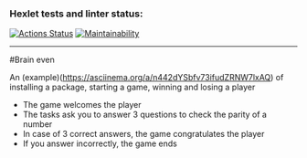 ### Hexlet tests and linter status:
[![Actions Status](https://github.com/sonkashash/frontend-project-44/actions/workflows/hexlet-check.yml/badge.svg)](https://github.com/sonkashash/frontend-project-44/actions)
[![Maintainability](https://api.codeclimate.com/v1/badges/a9f2f2901ecd8f71abce/maintainability)](https://codeclimate.com/github/sonkashash/frontend-project-44/maintainability)

----------------------------------
#Brain even 

An (example)(https://asciinema.org/a/n442dYSbfv73ifudZRNW7lxAQ) of installing a package, starting a game, winning and losing a player

+ The game welcomes the player
+ The tasks ask you to answer 3 questions to check the parity of a number
+ In case of 3 correct answers, the game congratulates the player
+ If you answer incorrectly, the game ends


